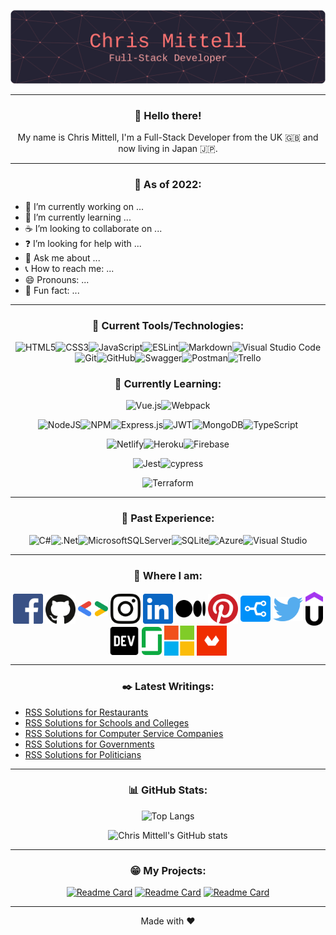 <div align="center">
  
![Chris Mittell - Full-Stack Developer](/assets/github-header-image.png "Chris Mittell - Full-Stack Developer")
<!--# Chris Mittell - Full-Stack Developer-->

---
  
### :wave: Hello there!
  
My name is Chris Mittell, I'm a Full-Stack Developer from the UK :uk: and now living in Japan :jp:.
  
<!--  
Hi, I'm Chris, a Full-Stack Developer with experience building solutions with .NET/.NET Core across multiple industries within the UK, including IT/Networking, Retail, Leisure & Tourism, and Life Sciences.

I've recently relocated to Nagoya, Japan, where I'm learning to migrate to Node with the aim of building upon my existing experience and education, and work towards becoming a Software Architect, with a focus on Cloud Technologies and Microservices.

(This will get updated shortly with so many things!)
-->
  
---

### :japan: As of 2022:
  
</div>
  
- :hammer: I’m currently working on ...
- :bookmark_tabs: I’m currently learning ...
- :coffee: I’m looking to collaborate on ...
- :question: I’m looking for help with ...
- :loudspeaker: Ask me about ...
- :telephone_receiver: How to reach me: ...
- :smile: Pronouns: ...
- :japanese_ogre: Fun fact: ...
  
---

<div align="center">
  
### :electric_plug: Current Tools/Technologies:
  
![HTML5](https://img.shields.io/badge/html5-%23E34F26.svg?style=for-the-badge&logo=html5&logoColor=white)![CSS3](https://img.shields.io/badge/css3-%231572B6.svg?style=for-the-badge&logo=css3&logoColor=white)![JavaScript](https://img.shields.io/badge/javascript-%23323330.svg?style=for-the-badge&logo=javascript&logoColor=%23F7DF1E)![ESLint](https://img.shields.io/badge/ESLint-4B3263?style=for-the-badge&logo=eslint&logoColor=white)![Markdown](https://img.shields.io/badge/markdown-%23000000.svg?style=for-the-badge&logo=markdown&logoColor=white)![Visual Studio Code](https://img.shields.io/badge/Visual%20Studio%20Code-0078d7.svg?style=for-the-badge&logo=visual-studio-code&logoColor=white)![Git](https://img.shields.io/badge/git-%23F05033.svg?style=for-the-badge&logo=git&logoColor=white)![GitHub](https://img.shields.io/badge/github-%23121011.svg?style=for-the-badge&logo=github&logoColor=white)![Swagger](https://img.shields.io/badge/-Swagger-%23Clojure?style=for-the-badge&logo=swagger&logoColor=white)![Postman](https://img.shields.io/badge/Postman-FF6C37?style=for-the-badge&logo=postman&logoColor=white)![Trello](https://img.shields.io/badge/Trello-%23026AA7.svg?style=for-the-badge&logo=Trello&logoColor=white)
  
### :roller_coaster: Currently Learning:

![Vue.js](https://img.shields.io/badge/vuejs-%2335495e.svg?style=for-the-badge&logo=vuedotjs&logoColor=%234FC08D)![Webpack](https://img.shields.io/badge/webpack-%238DD6F9.svg?style=for-the-badge&logo=webpack&logoColor=black) 
  
![NodeJS](https://img.shields.io/badge/node.js-6DA55F?style=for-the-badge&logo=node.js&logoColor=white)![NPM](https://img.shields.io/badge/NPM-%23000000.svg?style=for-the-badge&logo=npm&logoColor=white)![Express.js](https://img.shields.io/badge/express.js-%23404d59.svg?style=for-the-badge&logo=express&logoColor=%2361DAFB)![JWT](https://img.shields.io/badge/JWT-black?style=for-the-badge&logo=JSON%20web%20tokens)![MongoDB](https://img.shields.io/badge/MongoDB-%234ea94b.svg?style=for-the-badge&logo=mongodb&logoColor=white)![TypeScript](https://img.shields.io/badge/typescript-%23007ACC.svg?style=for-the-badge&logo=typescript&logoColor=white)
  
![Netlify](https://img.shields.io/badge/netlify-%23000000.svg?style=for-the-badge&logo=netlify&logoColor=#00C7B7)![Heroku](https://img.shields.io/badge/heroku-%23430098.svg?style=for-the-badge&logo=heroku&logoColor=white)![Firebase](https://img.shields.io/badge/firebase-%23039BE5.svg?style=for-the-badge&logo=firebase)

![Jest](https://img.shields.io/badge/-jest-%23C21325?style=for-the-badge&logo=jest&logoColor=white)![cypress](https://img.shields.io/badge/-cypress-%23E5E5E5?style=for-the-badge&logo=cypress&logoColor=058a5e)
 
![Terraform](https://img.shields.io/badge/terraform-%235835CC.svg?style=for-the-badge&logo=terraform&logoColor=white)

---
  
### :rainbow: Past Experience:
  
![C#](https://img.shields.io/badge/c%23-%23239120.svg?style=for-the-badge&logo=c-sharp&logoColor=white)![.Net](https://img.shields.io/badge/.NET-5C2D91?style=for-the-badge&logo=.net&logoColor=white)![MicrosoftSQLServer](https://img.shields.io/badge/Microsoft%20SQL%20Sever-CC2927?style=for-the-badge&logo=microsoft%20sql%20server&logoColor=white)![SQLite](https://img.shields.io/badge/sqlite-%2307405e.svg?style=for-the-badge&logo=sqlite&logoColor=white)![Azure](https://img.shields.io/badge/azure-%230072C6.svg?style=for-the-badge&logo=microsoftazure&logoColor=white)![Visual Studio](https://img.shields.io/badge/Visual%20Studio-5C2D91.svg?style=for-the-badge&logo=visual-studio&logoColor=white)
  
---
  
### :mag_right: Where I am:

<a href="https://www.facebook.com/chris.mittell/" target="_blank"><img src="/assets/facebook.svg" width="48" align="center"></a>
<a href="https://github.com/mittell" target="_blank"><img src="/assets/github-icon.svg" width="48" align="center"></a>
<a href="https://g.dev/mittell" target="_blank"><img src="/assets/google-developers.svg" width="48" align="center"></a>
<a href="https://www.instagram.com/chrismittell/" target="_blank"><img src="/assets/instagram-icon.svg" width="48" align="center"></a>
<a href="https://www.linkedin.com/in/chris-mittell/" target="_blank"><img src="/assets/linkedin-icon.svg" width="48" align="center"></a>
<a href="https://cmittell.medium.com/" target="_blank"><img src="/assets/medium-icon.svg" width="48" align="center"></a>
<a href="https://www.pinterest.jp/chris_mittell/" target="_blank"><img src="/assets/pinterest.svg" width="48" align="center"></a>
<a href="https://stackshare.io/Mittell" target="_blank"><img src="/assets/stackshare.svg" width="48" align="center"></a>
<a href="https://twitter.com/CMittell" target="_blank"><img src="/assets/twitter.svg" width="48" align="center"></a>
<a href="https://www.udemy.com/user/chrismittell/" target="_blank"><img src="/assets/udemy-icon.svg" width="28" align="center"></a>
<a href="https://dev.to/mittell" target="_blank"><img src="/assets/devto.svg" width="48" align="center"></a>
<a href="#" target="_blank"><img src="/assets/glassdoor.svg" width="32" align="center"></a>
<a href="https://docs.microsoft.com/en-gb/users/mittell/" target="_blank"><img src="/assets/microsoft.svg" width="48" align="center"></a>
<a href="https://www.domestika.org/en/mittell" target="_blank"><img src="/assets/domestika.png" width="48" align="center"></a>

---

### :black_nib: Latest Writings:
  
</div>
  
<!-- BLOG-POST-LIST:START -->
- [RSS Solutions for Restaurants](http://www.feedforall.com/restaurant.htm)
- [RSS Solutions for Schools and Colleges](http://www.feedforall.com/schools.htm)
- [RSS Solutions for Computer Service Companies](http://www.feedforall.com/computer-service.htm)
- [RSS Solutions for Governments](http://www.feedforall.com/government.htm)
- [RSS Solutions for Politicians](http://www.feedforall.com/politics.htm)
<!-- BLOG-POST-LIST:END -->  

<div align="center">

---

### :bar_chart: GitHub Stats:
  
![Top Langs](https://github-readme-stats-mittell.vercel.app/api/top-langs/?username=mittell&theme=aura_dark&layout=compact&langs_count=10)
  
![Chris Mittell's GitHub stats](https://github-readme-stats-mittell.vercel.app/api?username=mittell&hide=stars,contribs&show_icons=true&theme=aura_dark)
  
<!--
![GitHub Streak](https://github-readme-streak-stats.herokuapp.com?user=mittell&theme=algolia&date_format=j%20M%5B%20Y%5D&background=252334&ring=FE7372&fire=6CFECF&currStreakNum=6CFECF&sideNums=6CFECF&currStreakLabel=FE7372&sideLabels=FE7372)
-->
  
---
  
### :grin: My Projects:
  
[![Readme Card](https://github-readme-stats-mittell.vercel.app/api/pin/?username=mittell&theme=aura_dark&repo=github-readme-stats)](https://github.com/anuraghazra/github-readme-stats)
[![Readme Card](https://github-readme-stats-mittell.vercel.app/api/pin/?username=mittell&theme=aura_dark&repo=github-readme-stats)](https://github.com/anuraghazra/github-readme-stats)
[![Readme Card](https://github-readme-stats-mittell.vercel.app/api/pin/?username=mittell&theme=aura_dark&repo=github-readme-stats)](https://github.com/anuraghazra/github-readme-stats)
  
---
  
Made with :heart:

</div>
